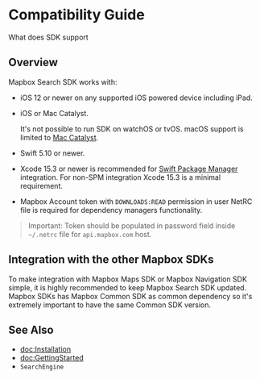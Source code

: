 # Compatibility Guide

What does SDK support

## Overview 

Mapbox Search SDK works with:
- iOS 12 or newer on any supported iOS powered device including iPad.
- iOS or Mac Catalyst.

    It's not possible to run SDK on watchOS or tvOS. macOS support is limited to [Mac Catalyst](https://developer.apple.com/mac-catalyst/).
- Swift 5.10 or newer.
- Xcode 15.3 or newer is recommended for [Swift Package Manager](https://developer.apple.com/documentation/swift_packages) integration.
    For non-SPM integration Xcode 15.3 is a minimal requirement.
- Mapbox Account token with `DOWNLOADS:READ` permission in user NetRC file is required for dependency managers functionality.

> Important: Token should be populated in password field inside `~/.netrc` file for `api.mapbox.com` host.

## Integration with the other Mapbox SDKs

To make integration with Mapbox Maps SDK or Mapbox Navigation SDK simple, it is highly recommended 
to keep Mapbox Search SDK updated. Mapbox SDKs has Mapbox Common SDK as common dependency so it's extremely important
to have the same Common SDK version.


## See Also

- <doc:Installation>
- <doc:GettingStarted>
- ``SearchEngine``
